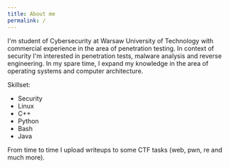 ```yaml
---
title: About me
permalink: /
---
```


I'm student of Cybersecurity at Warsaw University of Technology with commercial experience in the area of penetration testing. In context of security I'm interested in penetration tests, malware analysis and reverse engineering. In my spare time, I expand my knowledge in the area of operating systems and computer architecture.

Skillset:
* Security  
* Linux
* C++
* Python
* Bash
* Java
  

From time to time I upload writeups to some CTF tasks (web, pwn, re and much more).




